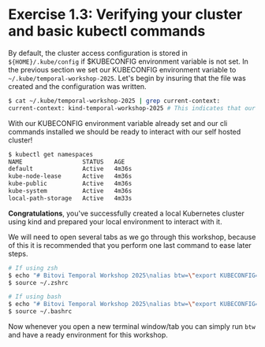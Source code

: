 # Exercise 1.3: Verifying your cluster and basic kubectl commands

By default, the cluster access configuration is stored in `${HOME}/.kube/config` if $KUBECONFIG environment variable is not set. In the previous section we set our KUBECONFIG environment variable to `~/.kube/temporal-workshop-2025`. Let's begin by insuring that the file was created and the configuration was written.

```bash
$ cat ~/.kube/temporal-workshop-2025 | grep current-context:
current-context: kind-temporal-workshop-2025 # This indicates that our kubeconfig has been properly written and prepared
```

With our KUBECONFIG environment variable already set and our cli commands installed we should be ready to interact with our self hosted cluster!

```bash
$ kubectl get namespaces
NAME                 STATUS   AGE
default              Active   4m36s
kube-node-lease      Active   4m36s
kube-public          Active   4m36s
kube-system          Active   4m36s
local-path-storage   Active   4m33s
```


**Congratulations**, you've successfully created a local Kubernetes cluster using kind and prepared your local environment to interact with it. 

We will need to open several tabs as we go through this workshop, because of this it is recommended that you perform one last command to ease later steps.

```bash
# If using zsh
$ echo "# Bitovi Temporal Workshop 2025\nalias btw=\"export KUBECONFIG=~/.kube/temporal-workshop-2025; echo 'Using local Temporal Workshop 2025 config'\"" > ~/.zshrc
$ source ~/.zshrc

# If using bash
$ echo "# Bitovi Temporal Workshop 2025\nalias btw=\"export KUBECONFIG=~/.kube/temporal-workshop-2025; echo 'Using local Temporal Workshop 2025 config'\"" > ~/.bashrc
$ source ~/.bashrc
```

Now whenever you open a new terminal window/tab you can simply run `btw` and have a ready environment for this workshop. 
